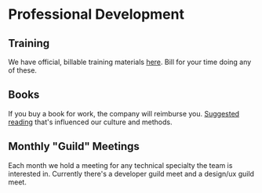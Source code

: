 # Professional Development

## Training

We have official, billable training materials [here](../../product/engineering/TRAINING.md). Bill for your time doing any of these.

## Books

If you buy a book for work, the company will reimburse you. [Suggested reading](../../REFERENCES.md) that's influenced our culture and methods.

## Monthly "Guild" Meetings

Each month we hold a meeting for any technical specialty the team is interested in. Currently there's a developer guild meet and a design/ux guild meet.

